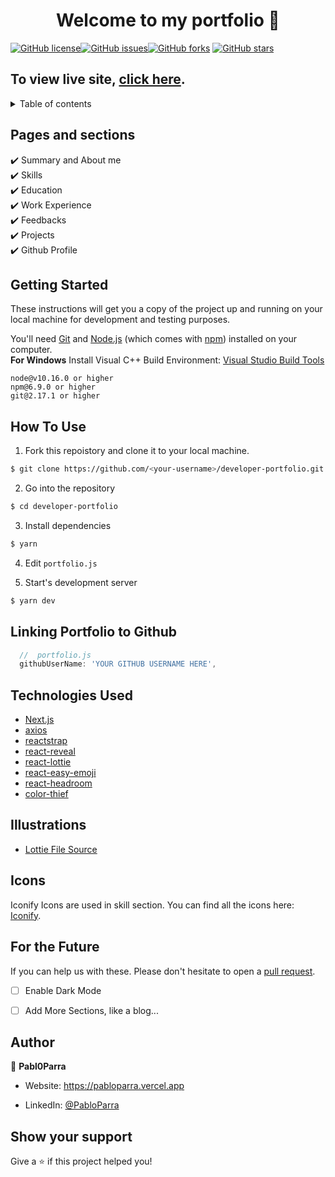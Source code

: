 <h1 align="center">Welcome to my portfolio 👋</h1>
<a href="https://github.com/Pabl0Parra/portfolio/blob/main/LICENSE"><img alt="GitHub license" src="https://img.shields.io/github/license/Pabl0Parra/portfolio"></a><a href="https://github.com/Pabl0Parra/portfolio/issues"><img alt="GitHub issues" src="https://img.shields.io/github/issues/Pabl0Parra/portfolio"></a><a href="https://github.com/Pabl0Parra/portfolio/network"><img alt="GitHub forks" src="https://img.shields.io/github/forks/Pabl0Parra/portfolio"></a> <a href="https://github.com/Pabl0Parra/portfolio/stargazers"><img alt="GitHub stars" src="https://img.shields.io/github/stars/Pabl0Parra/portfolio"></a>

## To view live site, **[click here](https://pabloparra.vercel.app/)**.

<details>
  <summary>Table of contents</summary>
  <ol>
    <li><a href="#pages-and-sections">Pages and sections</a></li>
    <li><a href="#getting-started">Getting started</a></li>
    <li><a href="#how-to-use">How to use</a></li>
    <li><a href="#linking-portfolio-to-github">Linking Portfolio to Github</a></li>
    <li><a href="#using-emojis">Using emojis</a></li>
	<li><a href="#technologies-used">Technologies used</a></li>
    <li><a href="#illustrations">Illustrations</a></li>
    <li><a href="#illustrations">Illustrations</a></li>
    <li><a href="#for-the-future">For the future</a></li>
    <li><a href="#author">Author</a></li>
  </ol>
</details>

## Pages and sections

✔️ Summary and About me\
✔️ Skills\
✔️ Education\
✔️ Work Experience\
✔️ Feedbacks\
✔️ Projects\
✔️ Github Profile

## Getting Started

These instructions will get you a copy of the project up and running on your local machine for development and testing purposes.

You'll need [Git](https://git-scm.com) and [Node.js](https://nodejs.org/en/download/) (which comes with [npm](http://npmjs.com)) installed on your computer.
<br>
**For Windows** Install Visual C++ Build Environment: [Visual Studio Build Tools](https://visualstudio.microsoft.com/thank-you-downloading-visual-studio/?sku=BuildTools)

```
node@v10.16.0 or higher
npm@6.9.0 or higher
git@2.17.1 or higher
```

## How To Use

1. Fork this repoistory and clone it to your local machine.

```bash
$ git clone https://github.com/<your-username>/developer-portfolio.git
```

2. Go into the repository

```bash
$ cd developer-portfolio
```

3. Install dependencies

```bash
$ yarn
```

4. Edit `portfolio.js`

5. Start's development server

```bash
$ yarn dev
```

## Linking Portfolio to Github

```javascript
  //  portfolio.js
  githubUserName: 'YOUR GITHUB USERNAME HERE',
```

## Technologies Used

- [Next.js](https://nextjs.org/)
- [axios](https://www.npmjs.com/package/axios)
- [reactstrap](https://reactstrap.github.io/)
- [react-reveal](https://www.react-reveal.com/)
- [react-lottie](https://www.npmjs.com/package/react-lottie)
- [react-easy-emoji](https://github.com/appfigures/react-easy-emoji)
- [react-headroom](https://github.com/KyleAMathews/react-headroom)
- [color-thief](https://github.com/lokesh/color-thief)

## Illustrations

- [Lottie File Source](https://lottiefiles.com)

## Icons

Iconify Icons are used in skill section. You can find all the icons here: [Iconify](https://icon-sets.iconify.design/).

## For the Future

If you can help us with these. Please don't hesitate to open a [pull request](https://github.com/Pabl0Parra/portfolio/pulls).

- [ ] Enable Dark Mode

- [ ] Add More Sections, like a blog...

## Author

👤 **Pabl0Parra**

- Website: https://pabloparra.vercel.app

- LinkedIn: [@PabloParra](https://linkedin.com/in/pablo-parra-bcn)

## Show your support

Give a ⭐️ if this project helped you!
